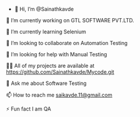  - 👋 Hi, I’m @Sainathkavde

🔭 I’m currently working on GTL SOFTWARE PVT.LTD.

🌱 I’m currently learning Selenium

👯 I’m looking to collaborate on Automation Testing

🤝 I’m looking for help with Manual Testing

👨‍💻 All of my projects are available at https://github.com/Sainathkavde/Mycode.git

💬 Ask me about Software Testing

📫 How to reach me saikavde.11@gmail.com

⚡ Fun fact I am QA

<!---
Sainathkavde/Sainathkavde is a ✨ special ✨ repository because its `README.md` (this file) appears on your GitHub profile.
You can click the Preview link to take a look at your changes.
--->
